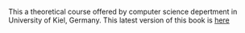 This a theoretical course offered by computer science depertment in University of Kiel, Germany. This latest version of this book is [here](https://toc.cryptobook.us/)
